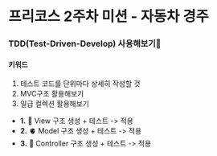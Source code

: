# 프리코스 2주차 미션 - 자동차 경주
### TDD(Test-Driven-Develop) 사용해보기🧪

#### 키워드
1. 테스트 코드를 단위마다 상세히 작성할 것
2. MVC구조 활용해보기
3. 일급 컬렉션 활용해보기

- **1.** 👀 View 구조 생성 + 테스트 -> 적용
- **2.** 🫀 Model 구조 생성 + 테스트 -> 적용
- **3.** 🧠 Controller 구조 생성 + 테스트 -> 적용
